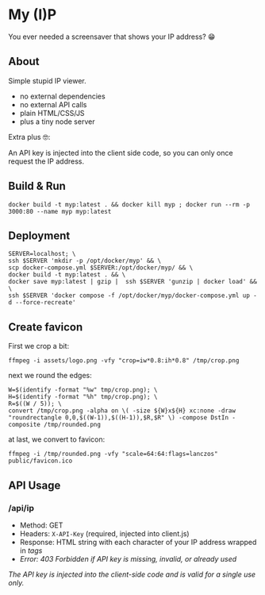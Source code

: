 # My (I)P

You ever needed a screensaver that shows your IP address? 😁

## About

Simple stupid IP viewer.

- no external dependencies
- no external API calls
- plain HTML/CSS/JS
- plus a tiny node server

Extra plus 🤓:

An API key is injected into the client side code, so you can only once request the IP address.

## Build & Run

```shell
docker build -t myp:latest . && docker kill myp ; docker run --rm -p 3000:80 --name myp myp:latest
```

## Deployment

```shell
SERVER=localhost; \
ssh $SERVER 'mkdir -p /opt/docker/myp' && \
scp docker-compose.yml $SERVER:/opt/docker/myp/ && \
docker build -t myp:latest . && \
docker save myp:latest | gzip |  ssh $SERVER 'gunzip | docker load' && \
ssh $SERVER 'docker compose -f /opt/docker/myp/docker-compose.yml up -d --force-recreate' 
```

## Create favicon
First we crop a bit:
```shell
ffmpeg -i assets/logo.png -vfy "crop=iw*0.8:ih*0.8" /tmp/crop.png
```
next we round the edges:
```shell
W=$(identify -format "%w" tmp/crop.png); \
H=$(identify -format "%h" tmp/crop.png); \
R=$((W / 5)); \
convert /tmp/crop.png -alpha on \( -size ${W}x${H} xc:none -draw "roundrectangle 0,0,$((W-1)),$((H-1)),$R,$R" \) -compose DstIn -composite /tmp/rounded.png
```

at last, we convert to favicon:
```shell
ffmpeg -i /tmp/rounded.png -vfy "scale=64:64:flags=lanczos" public/favicon.ico
```

## API Usage

### /api/ip

- Method: GET
- Headers: `X-API-Key` (required, injected into client.js)
- Response: HTML string with each character of your IP address wrapped in <i> tags
- Error: 403 Forbidden if API key is missing, invalid, or already used

The API key is injected into the client-side code and is valid for a single use only.

